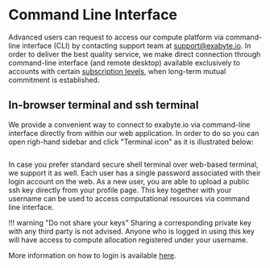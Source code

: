 <!-- by MM -->

# Command Line Interface

Advanced users can request to access our compute platform via command-line interface (CLI) by contacting support team at support@exabyte.io. In order to deliver the best quality service, we make direct connection through command-line interface (and remote desktop) available exclusively to accounts with certain [subscription levels](/billing/pricing-and-service-levels/#service-levels), when long-term mutual commitment is established.

## In-browser terminal and ssh terminal

We provide a convenient way to connect to exabyte.io via command-line interface directly from within our web application. In order to do so you can open righ-hand sidebar and click "Terminal icon" as it is illustrated below:

<img data-gifffer="/images/GuacamoleSSHTerminalSidebar.gif">

In case you prefer standard secure shell terminal over web-based terminal, we support it as well. Each user has a single password associated with their login account on the web. As a new user, you are able to upload a public ssh key directly from your profile page. This key together with your username can be used to access computational resources via command line interface.

!!! warning "Do not share your keys"
    Sharing a corresponding private key with any third party is not advised. Anyone who is logged in using this key will have access to compute allocation registered under your username.

More information on how to login is available [here](login.md).

